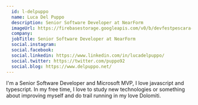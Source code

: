 ```yaml
---
  id: l-delpuppo
  name: Luca Del Puppo
  description: Senior Software Developer at NearForm
  imageUrl: https://firebasestorage.googleapis.com/v0/b/devfestpescara-2023.appspot.com/o/speakers%2Fl-delpuppo.jpg?alt=media&token=091d982d-81fa-4167-b8ce-a6e14db8da8c
  company: 
  jobTitle: Senior Software Developer at NearForm
  social.instagram: 
  social.facebook: 
  social.linkedin: https://www.linkedin.com/in/lucadelpuppo/
  social.twitter: https://twitter.com/puppo92
  social.blog: https://www.delpuppo.net/
---
```

I'm a Senior Software Developer and Microsoft MVP, I love javascript and typescript. In my free time, I love to study new technologies or something about improving myself and do trail running in my love Dolomiti.
  